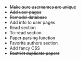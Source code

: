 - ~~Make sure usernames are unique~~
- ~~Add user pages~~
- ~~Remodel database~~
- Add info to user pages
- Read section
- To-read section
- ~~Paper parsing function~~
- Favorite authors section
- Add fancy CSS
- ~~Restrict duplicate papers~~